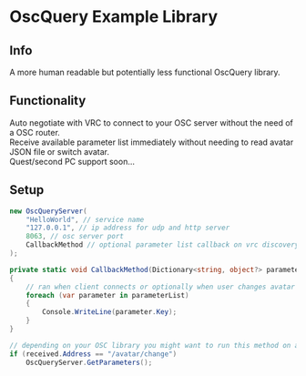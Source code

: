 # OscQuery Example Library

## Info

A more human readable but potentially less functional OscQuery library.

## Functionality

Auto negotiate with VRC to connect to your OSC server without the need of a OSC router.
<br>
Receive available parameter list immediately without needing to read avatar JSON file or switch avatar.
<br>
Quest/second PC support soon...

## Setup

```c#
new OscQueryServer(
    "HelloWorld", // service name
    "127.0.0.1", // ip address for udp and http server
    8063, // osc server port
    CallbackMethod // optional parameter list callback on vrc discovery
);

private static void CallbackMethod(Dictionary<string, object?> parameterList)
{
    // ran when client connects or optionally when user changes avatar
    foreach (var parameter in parameterList)
    {
        Console.WriteLine(parameter.Key);
    }
}

// depending on your OSC library you might want to run this method on avatar change to update your list of available parameters
if (received.Address == "/avatar/change")
    OscQueryServer.GetParameters();

```
